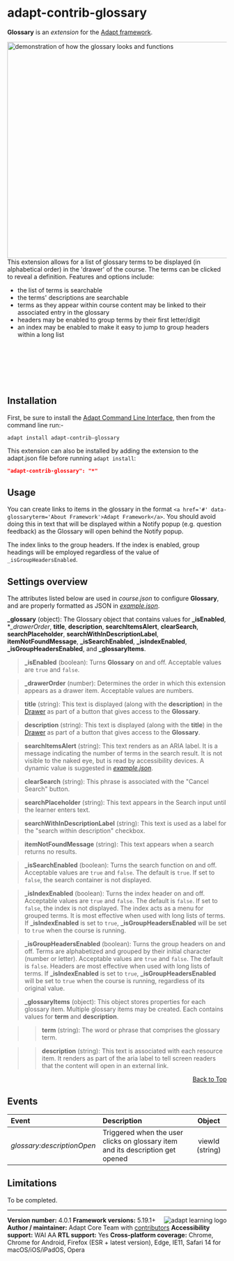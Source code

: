 # adapt-contrib-glossary

**Glossary** is an *extension* for the [Adapt framework](https://github.com/adaptlearning/adapt_framework).

<img src="https://github.com/adaptlearning/documentation/blob/master/04_wiki_assets/plug-ins/images/glossary.gif" width='548' height='497' alt="demonstration of how the glossary looks and functions" align="right">

This extension allows for a list of glossary terms to be displayed (in alphabetical order) in the 'drawer' of the course. The terms can be clicked to reveal a definition. Features and options include:
- the list of terms is searchable
- the terms' descriptions are searchable
- terms as they appear within course content may be linked to their associated entry in the glossary
- headers may be enabled to group terms by their first letter/digit
- an index may be enabled to make it easy to jump to group headers within a long list
<br><br><br><br><br><br><br>
## Installation

First, be sure to install the [Adapt Command Line Interface](https://github.com/adaptlearning/adapt-cli), then from the command line run:-
```console
adapt install adapt-contrib-glossary
```
This extension can also be installed by adding the extension to the adapt.json file before running `adapt install`:
```json
"adapt-contrib-glossary": "*"
```
## Usage

You can create links to items in the glossary in the format `<a href='#' data-glossaryterm='About Framework'>Adapt Framework</a>`. You should avoid doing this in text that will be displayed within a Notify popup (e.g. question feedback) as the Glossary will open behind the Notify popup.

The index links to the group headers. If the index is enabled, group headings will be employed regardless of the value of `_isGroupHeadersEnabled`.

## Settings overview

The attributes listed below are used in *course.json* to configure **Glossary**, and are properly formatted as JSON in [*example.json*](https://github.com/adaptlearning/adapt-contrib-glossary/blob/master/example.json).

**\_glossary** (object): The Glossary object that contains values for **\_isEnabled**, **\_drawerOrder*, **title**, **description**, **searchItemsAlert**, **clearSearch**, **searchPlaceholder**, **searchWithInDescriptionLabel**, **itemNotFoundMessage**, **\_isSearchEnabled**, **\_isIndexEnabled**, **\_isGroupHeadersEnabled**, and **\_glossaryItems**.

>**\_isEnabled** (boolean): Turns **Glossary** on and off. Acceptable values are `true` and `false`.

>**\_drawerOrder** (number): Determines the order in which this extension appears as a drawer item. Acceptable values are numbers.

>**title** (string): This text is displayed (along with the **description**) in the [Drawer](https://github.com/adaptlearning/adapt_framework/wiki/Core-modules#drawer) as part of a button that gives access to the **Glossary**.

>**description** (string): This text is displayed (along with the **title**) in the [Drawer](https://github.com/adaptlearning/adapt_framework/wiki/Core-modules#drawer) as part of a button that gives access to the **Glossary**.

>**searchItemsAlert** (string):  This text renders as an ARIA label. It is a message indicating the number of terms in the search result. It is not visible to the naked eye, but is read by accessibility devices. A dynamic value is suggested in [*example.json*](https://github.com/adaptlearning/adapt-contrib-glossary/blob/master/example.json).

>**clearSearch** (string): This phrase is associated with the "Cancel Search" button.

>**searchPlaceholder** (string): This text appears in the Search input until the learner enters text.

>**searchWithInDescriptionLabel** (string): This text is used as a label for the "search within description" checkbox.

>**itemNotFoundMessage** (string): This text appears when a search returns no results.

>**\_isSearchEnabled** (boolean): Turns the search function on and off. Acceptable values are `true` and `false`. The default is `true`. If set to `false`, the search container is not displayed.

>**\_isIndexEnabled** (boolean): Turns the index header on and off. Acceptable values are `true` and `false`. The default is `false`. If set to `false`, the index is not displayed. The index acts as a menu for grouped terms. It is most effective when used with long lists of terms. If **\_isIndexEnabled** is set to `true`, **\_isGroupHeadersEnabled** will be set to `true` when the course is running.

>**\_isGroupHeadersEnabled** (boolean): Turns the group headers on and off. Terms are alphabetized and grouped by their initial character (number or letter). Acceptable values are `true` and `false`. The default is `false`.  Headers are most effective when used with long lists of terms. If **\_isIndexEnabled** is set to `true`, **\_isGroupHeadersEnabled** will be set to `true` when the course is running, regardless of its original value.

>**\_glossaryItems** (object): This object stores properties for each glossary item. Multiple glossary items may be created. Each contains values for **term**  and **description**.

>>**term** (string): The word or phrase that comprises the glossary term.

>>**description** (string): This text is associated with each resource item. It renders as part of the aria label to tell screen readers that the content will open in an external link.

<div float align=right><a href="#top">Back to Top</a></div>

## Events

| Event   |      Description      |  Object |
|:----------|:--------------|:-------:|
| _glossary:descriptionOpen_ |  Triggered when the user clicks on glossary item and its description get opened | viewId (string) |

## Limitations

To be completed.

----------------------------
**Version number:**  4.0.1   <a href="https://community.adaptlearning.org/" target="_blank"><img src="https://github.com/adaptlearning/documentation/blob/master/04_wiki_assets/plug-ins/images/adapt-logo-mrgn-lft.jpg" alt="adapt learning logo" align="right"></a>
**Framework versions:**  5.19.1+
**Author / maintainer:** Adapt Core Team with [contributors](https://github.com/adaptlearning/adapt-contrib-glossary/graphs/contributors)
**Accessibility support:** WAI AA
**RTL support:** Yes
**Cross-platform coverage:** Chrome, Chrome for Android, Firefox (ESR + latest version), Edge, IE11, Safari 14 for macOS/iOS/iPadOS, Opera
